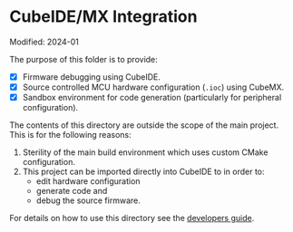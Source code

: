 # CubeIDE/MX Integration

Modified: 2024-01

The purpose of this folder is to provide:
- [x] Firmware debugging using CubeIDE.
- [x] Source controlled MCU hardware configuration (`.ioc`) using CubeMX.
- [x] Sandbox environment for code generation (particularly for peripheral configuration).

The contents of this directory are outside the scope of the main project. This is for the following reasons:
1. Sterility of the main build environment which uses custom CMake configuration.
2. This project can be imported directly into CubeIDE to in order to: 
    - edit hardware configuration
    - generate code and
    - debug the source firmware.  

For details on how to use this directory see the [developers guide](/docs/dev.md).
